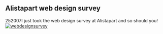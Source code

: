 <article><h2>Alistapart web design survey</h2><time><span class="day">2</span><span class="month">5</span><span class="year">2007</span></time>I just took the web design survey at Alistapart and so should you!<a href=http://alistapart.com/articles/webdesignsurvey' title='webdesignsurvey'><img src='http://www.wnas.nl/wp-content/uploads/2007/05/i-took-the-2007-survey.gif' alt='webdesignsurvey' /></a></article>